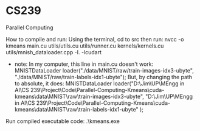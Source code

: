 # CS239
Parallel Computing

How to compile and run:
Using the terminal, cd to src then run:
nvcc -o kmeans main.cu utils/utils.cu utils/runner.cu kernels/kernels.cu utils/mnish_dataloader.cpp -I. -lcudart
* note: 
In my computer, this line in main.cu doesn't work:
MNISTDataLoader loader("./data/MNIST/raw/train-images-idx3-ubyte", "./data/MNIST/raw/train-labels-idx1-ubyte");
But, by changing the path to absolute, it does:
 MNISTDataLoader loader("D:\\Jim\\UP\\MEngg in AI\\CS 239\\Project\\Code\\Parallel-Computing-Kmeans\\cuda-kmeans\\data\\MNIST\\raw\\train-images-idx3-ubyte",
            "D:\\Jim\\UP\\MEngg in AI\\CS 239\\Project\\Code\\Parallel-Computing-Kmeans\\cuda-kmeans\\data\\MNIST\\raw\\train-labels-idx1-ubyte" );
        
Run compiled executable code:
.\kmeans.exe